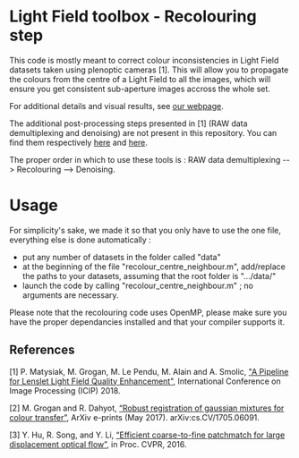 # Light Field toolbox - Recolouring step

This code is mostly meant to correct colour inconsistencies in Light Field datasets taken using plenoptic cameras [1].
This will allow you to propagate the colours from the centre of a Light Field to all the images, which will ensure you get consistent sub-aperture images accross the whole set.

For additional details and visual results, see [our webpage](https://v-sense.scss.tcd.ie/research/light-fields/a-pipeline-for-lenslet-light-field-quality-enhancement/).

The additional post-processing steps presented in [1] (RAW data demultiplexing and denoising) are not present in this repository.
You can find them respectively [here](https://github.com/V-Sense/LFToolbox-CLIM_VSENSE) and [here](https://github.com/V-Sense/LFBM5D).

The proper order in which to use these tools is : RAW data demultiplexing --> Recolouring --> Denoising.

# Usage

For simplicity's sake, we made it so that you only have to use the one file, everything else is done automatically :
- put any number of datasets in the folder called "data"
- at the beginning of the file "recolour_centre_neighbour.m", add/replace the paths to your datasets, assuming that the root folder is ".../data/"
- launch the code by calling "recolour_centre_neighbour.m" ; no arguments are necessary.

Please note that the recolouring code uses OpenMP, please make sure you have the proper dependancies installed and that your compiler supports it.

## References

[1] P. Matysiak, M. Grogan, M. Le Pendu, M. Alain and A. Smolic, ["A Pipeline for Lenslet Light Field Quality Enhancement"](https://v-sense.scss.tcd.ie/research/light-fields/a-pipeline-for-lenslet-light-field-quality-enhancement/), International Conference on Image Processing (ICIP) 2018.

[2] M. Grogan and R. Dahyot, [“Robust registration of gaussian mixtures for colour transfer”](https://arxiv.org/abs/1705.06091), ArXiv e-prints (May 2017). arXiv:cs.CV/1705.06091.

[3] Y. Hu, R. Song, and Y. Li, [“Efficient coarse-to-fine patchmatch for large displacement optical flow”](https://www.cv-foundation.org/openaccess/content_cvpr_2016/papers/Hu_Efficient_Coarse-To-Fine_PatchMatch_CVPR_2016_paper.pdf), in Proc. CVPR, 2016.